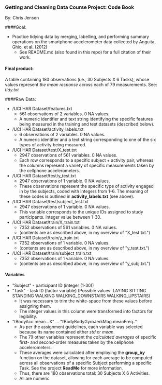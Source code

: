 ### Getting and Cleaning Data Course Project: Code Book
By: Chris Jensen

####Goal: 
* Practice tidying data by merging, labelling, and performing summary operations on the smartphone accelerometer data collected by Anguita, Ghio, et al. (2012)
  * See README.md (also found in this repo) for a full citation of their work.

#### Final product: 
A table containing 180 observations (i.e., 30 Subjects X 6 Tasks), whose values represent *the mean response* across each of 79 measurements. See: *tidy.txt*

####Raw Data:
* /UCI HAR Dataset/features.txt
  * 561 observations of 2 variables. 0 NA values.
  * A numeric identifier and text string identifying the specific features being measured in the training and test datasets (described below).
* /UCI HAR Dataset/activity_labels.txt
  * 6 observations of 2 variables. 0 NA values.
  * A numeric identifier and a text string corresponding to one of the six types of activity being measured.
* /UCI HAR Dataset/test/X_test.txt
  * 2947 observations of 561 variables. 0 NA values.
  * Each row corresponds to a specific subject + activity pair, whereas the columns represent a variety of specific measurements taken by the cellphone accelerometers.
* /UCI HAR Dataset/test/y_test.txt
  * 2947 observations of 1 variable. 0 NA values.
  * These observations represent the specific type of activity engaged in by the subjects, coded with integers from 1-6. The meaning of these codes is outlined in **activity_labels.txt** (see above).
* /UCI HAR Dataset/test/subject_test.txt
  * 2947 observations of 1 variable. 0 NA values.
  * This variable corresponds to the unique IDs assigned to study participants. Integer value between 1-30.
* /UCI HAR Dataset/train/X_train.txt
  * 7352 observations of 561 variables. 0 NA values.
  * (contents are as described above, in my overview of "X_test.txt.")
* /UCI HAR Dataset/train/y_train.txt
  * 7352 observations of 1 variable. 0 NA values.
  * (contents are as described above, in my overview of "y_test.txt.")
* /UCI HAR Dataset/train/subject_train.txt
  * 7352 observations of 1 variable. 0 NA values.
  * (contents are as described above, in my overview of "y_subj.txt.")

#### Variables
* "Subject" - participant ID (integer (1-30))
* "Task" - task ID (factor variable) (Possible values: LAYING SITTING STANDING WALKING WALKING_DOWNSTAIRS WALKING_UPSTAIRS)
  * It was necessary to trim the white-space from these values before assigning them.
  * The integer values in this column were transformed into factors for legibility.
* "tBodyAcc.mean...X" ... "fBodyBodyGyroJerkMag.meanFreq.."
  * As per the assignment guidelines, each variable was selected because its name contained either *std* or *mean*.
  * The 79 other variables represent the *calculated averages* of specific first- and second-order measures taken by the cellphone accelerometers.
  * These averages were calculated after employing the **group_by** function on the dataset, allowing for each average to be computed across all observations of a specific Subject performing a specific Task. See the project **ReadMe** for more information.
  * Thus, there are 180 observations total: 30 Subjects X 6 Activities.
  * All are numeric